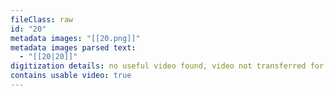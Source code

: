 ```yaml
---
fileClass: raw
id: "20"
metadata images: "[[20.png]]"
metadata images parsed text:
  - "[[20|20]]"
digitization details: no useful video found, video not transferred for parsing
contains usable video: true
---
```

